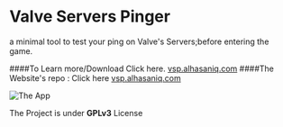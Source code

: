 # Valve Servers Pinger

a minimal tool to test your ping on Valve's Servers;before entering the game.

####To Learn more/Download Click here. [vsp.alhasaniq.com](http://vsp.alhasaniq.com)
####The Website's repo : Click here [vsp.alhasaniq.com](https://github.com/AlhasanIQ/VSP_website)

![The App](http://vsp.alhasaniq.com/img/App.png)


The Project is under **GPLv3** License
